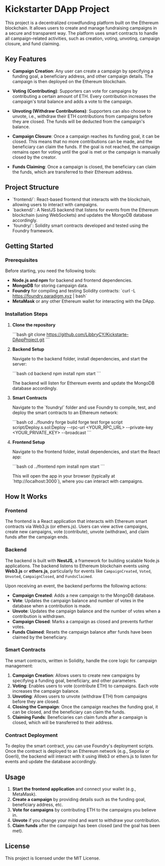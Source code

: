 # Kickstarter DApp Project

This project is a decentralized crowdfunding platform built on the Ethereum blockchain. It allows users to create and manage fundraising campaigns in a secure and transparent way. The platform uses smart contracts to handle all campaign-related activities, such as creation, voting, unvoting, campaign closure, and fund claiming.

## Key Features

- **Campaign Creation**: Any user can create a campaign by specifying a funding goal, a beneficiary address, and other campaign details. The campaign is then deployed on the Ethereum blockchain.
  
- **Voting (Contributing)**: Supporters can vote for campaigns by contributing a certain amount of ETH. Every contribution increases the campaign's total balance and adds a vote to the campaign.

- **Unvoting (Withdraw Contributions)**: Supporters can also choose to unvote, i.e., withdraw their ETH contributions from campaigns before they are closed. The funds will be deducted from the campaign's balance.

- **Campaign Closure**: Once a campaign reaches its funding goal, it can be closed. This means that no more contributions can be made, and the beneficiary can claim the funds. If the goal is not reached, the campaign remains open for voting until the goal is met or the campaign is manually closed by the creator.

- **Funds Claiming**: Once a campaign is closed, the beneficiary can claim the funds, which are transferred to their Ethereum address.

## Project Structure

- \`frontend/\`: React-based frontend that interacts with the blockchain, allowing users to interact with campaigns.
- \`backend/\`: A NestJS backend that listens for events from the Ethereum blockchain (using WebSockets) and updates the MongoDB database accordingly.
- \`foundry/\`: Solidity smart contracts developed and tested using the Foundry framework.

## Getting Started

### Prerequisites

Before starting, you need the following tools:

- **Node.js and npm** for backend and frontend dependencies.
- **MongoDB** for storing campaign data.
- **Foundry** for compiling and testing Solidity contracts: \`curl -L https://foundry.paradigm.xyz | bash\`
- **MetaMask** or any other Ethereum wallet for interacting with the DApp.

### Installation Steps

1. **Clone the repository**

   \`\`\`bash
   git clone https://github.com/LibbryCY/Kickstarte-DAppProject.git
   \`\`\`

2. **Backend Setup**

   Navigate to the backend folder, install dependencies, and start the server:

   \`\`\`bash
   cd backend
   npm install
   npm start
   \`\`\`

   The backend will listen for Ethereum events and update the MongoDB database accordingly.

3. **Smart Contracts**

   Navigate to the \`foundry/\` folder and use Foundry to compile, test, and deploy the smart contracts to an Ethereum network:

   \`\`\`bash
   cd ../foundry
   forge build
   forge test
   forge script script/Deploy.s.sol:Deploy --rpc-url <YOUR_RPC_URL> --private-key <YOUR_PRIVATE_KEY> --broadcast
   \`\`\`

4. **Frontend Setup**

   Navigate to the frontend folder, install dependencies, and start the React app:

   \`\`\`bash
   cd ../frontend
   npm install
   npm start
   \`\`\`

   This will open the app in your browser (typically at \`http://localhost:3000\`), where you can interact with campaigns.

## How It Works

### Frontend

The frontend is a React application that interacts with Ethereum smart contracts via Web3.js (or ethers.js). Users can view active campaigns, create new campaigns, vote (contribute), unvote (withdraw), and claim funds after the campaign ends.

### Backend

The backend is built with **NestJS**, a framework for building scalable Node.js applications. The backend listens to Ethereum blockchain events using **Web3.js** or **ethers.js**, particularly for events like `CampaignCreated`, `Voted`, `Unvoted`, `CampaignClosed`, and `FundsClaimed`. 

Upon receiving an event, the backend performs the following actions:

- **Campaign Created**: Adds a new campaign to the MongoDB database.
- **Vote**: Updates the campaign balance and number of votes in the database when a contribution is made.
- **Unvote**: Updates the campaign balance and the number of votes when a contribution is withdrawn.
- **Campaign Closed**: Marks a campaign as closed and prevents further votes.
- **Funds Claimed**: Resets the campaign balance after funds have been claimed by the beneficiary.

### Smart Contracts

The smart contracts, written in Solidity, handle the core logic for campaign management:

1. **Campaign Creation**: Allows users to create new campaigns by specifying a funding goal, beneficiary, and other parameters.
2. **Voting**: Enables users to vote (contribute ETH) to campaigns. Each vote increases the campaign balance.
3. **Unvoting**: Allows users to unvote (withdraw ETH) from campaigns before they are closed.
4. **Closing the Campaign**: Once the campaign reaches the funding goal, it can be closed, and the beneficiary can claim the funds.
5. **Claiming Funds**: Beneficiaries can claim funds after a campaign is closed, which will be transferred to their address.

### Contract Deployment

To deploy the smart contract, you can use Foundry's deployment scripts. Once the contract is deployed to an Ethereum network (e.g., Sepolia or Goerli), the backend will interact with it using Web3 or ethers.js to listen for events and update the database accordingly.

## Usage

1. **Start the frontend application** and connect your wallet (e.g., MetaMask).
2. **Create a campaign** by providing details such as the funding goal, beneficiary address, etc.
3. **Vote for campaigns** by contributing ETH to the campaigns you believe in.
4. **Unvote** if you change your mind and want to withdraw your contribution.
5. **Claim funds** after the campaign has been closed (and the goal has been met).

## License

This project is licensed under the MIT License.
